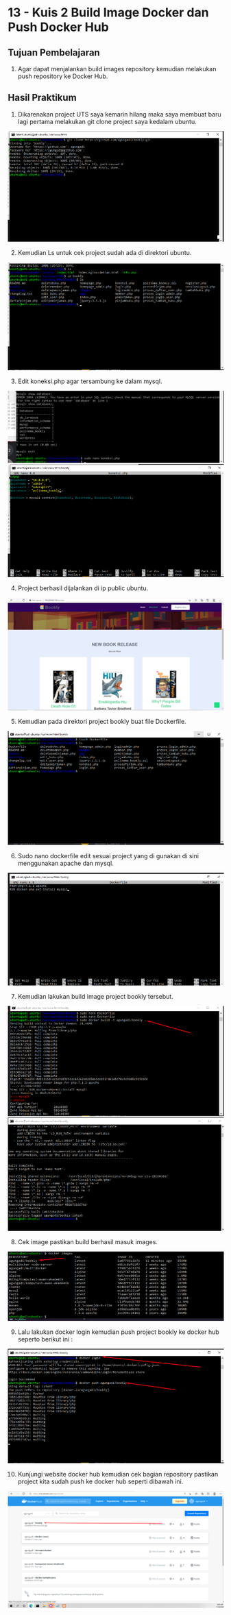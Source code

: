 # 13 - Kuis 2 Build Image Docker dan Push Docker Hub

## Tujuan Pembelajaran

1. Agar dapat menjalankan build images repository kemudian melakukan push repository ke Docker Hub.


## Hasil Praktikum


1. Dikarenakan project UTS saya kemarin hilang maka saya membuat baru lagi pertama melakukan git clone project saya kedalam ubuntu.

![Screenshot Dashboard Oracle](img/1.png)


2. Kemudian Ls untuk cek project sudah ada di direktori ubuntu.

![Screenshot Dashboard Oracle](img/Screenshot_1.png)


3. Edit koneksi.php agar tersambung ke dalam mysql.

![Screenshot Dashboard Oracle](img/Screenshot_3.png)
![Screenshot Dashboard Oracle](img/Screenshot_2.png)


4. Project berhasil dijalankan di ip public ubuntu.

![Screenshot Dashboard Oracle](img/Screenshot_4.png)


5. Kemudian pada direktori project bookly buat file Dockerfile.

![Screenshot Dashboard Oracle](img/Screenshot_5.png)


6. Sudo nano dockerfile edit sesuai project yang di gunakan di sini menggunakan apache dan mysql.

![Screenshot Dashboard Oracle](img/Screenshot_6.png)


7. Kemudian lakukan build image project bookly tersebut.

![Screenshot Dashboard Oracle](img/Screenshot_7.png)
![Screenshot Dashboard Oracle](img/Screenshot_8.png)


8. Cek image pastikan build berhasil masuk images.

![Screenshot Dashboard Oracle](img/Screenshot_13.png)


9. Lalu lakukan docker login kemudian push project bookly ke docker hub seperto berikut ini :

![Screenshot Dashboard Oracle](img/Screenshot_9.png)


10. Kunjungi website docker hub kemudian cek bagian repository pastikan project kita sudah push ke docker hub seperti dibawah ini.

![Screenshot Dashboard Oracle](img/Screenshot_11.png)

